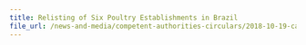 ```yaml
---
title: Relisting of Six Poultry Establishments in Brazil 
file_url: /news-and-media/competent-authorities-circulars/2018-10-19-ca2.pdf
---
```

